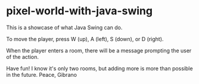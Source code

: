 # pixel-world-with-java-swing

This is a showcase of what Java Swing can do.

To move the player, press W (up), A (left), S (down), or D (right).

When the player enters a room, there will be a message prompting the user of the action.

Have fun! I know it's only two rooms, but adding more is more than possible in the future.
Peace, Gibrano
